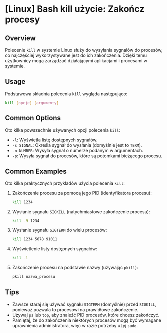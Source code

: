 # [Linux] Bash kill użycie: Zakończ procesy

## Overview
Polecenie `kill` w systemie Linux służy do wysyłania sygnałów do procesów, co najczęściej wykorzystywane jest do ich zakończenia. Dzięki temu użytkownicy mogą zarządzać działającymi aplikacjami i procesami w systemie.

## Usage
Podstawowa składnia polecenia `kill` wygląda następująco:

```bash
kill [opcje] [argumenty]
```

## Common Options
Oto kilka powszechnie używanych opcji polecenia `kill`:

- `-l`: Wyświetla listę dostępnych sygnałów.
- `-s SIGNAL`: Określa sygnał do wysłania (domyślnie jest to `TERM`).
- `-n NUMBER`: Wysyła sygnał o numerze podanym w argumentach.
- `-p`: Wysyła sygnał do procesów, które są potomkami bieżącego procesu.

## Common Examples
Oto kilka praktycznych przykładów użycia polecenia `kill`:

1. Zakończenie procesu za pomocą jego PID (identyfikatora procesu):

   ```bash
   kill 1234
   ```

2. Wysłanie sygnału `SIGKILL` (natychmiastowe zakończenie procesu):

   ```bash
   kill -9 1234
   ```

3. Wysłanie sygnału `SIGTERM` do wielu procesów:

   ```bash
   kill 1234 5678 91011
   ```

4. Wyświetlenie listy dostępnych sygnałów:

   ```bash
   kill -l
   ```

5. Zakończenie procesu na podstawie nazwy (używając `pkill`):

   ```bash
   pkill nazwa_procesu
   ```

## Tips
- Zawsze staraj się używać sygnału `SIGTERM` (domyślnie) przed `SIGKILL`, ponieważ pozwala to procesowi na prawidłowe zakończenie.
- Używaj `ps` lub `top`, aby znaleźć PID procesów, które chcesz zakończyć.
- Pamiętaj, że do zakończenia niektórych procesów mogą być wymagane uprawnienia administratora, więc w razie potrzeby użyj `sudo`.